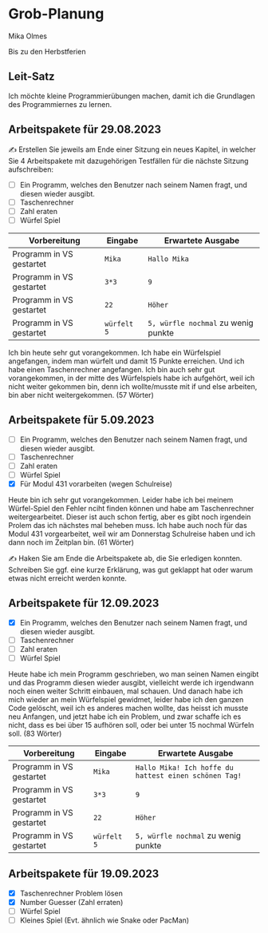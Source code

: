 # Grob-Planung

Mika Olmes

Bis zu den Herbstferien

## Leit-Satz

Ich möchte kleine Programmierübungen machen, damit ich die Grundlagen des Programmiernes zu lernen.

## Arbeitspakete für 29.08.2023

✍️ Erstellen Sie jeweils am Ende einer Sitzung ein neues Kapitel, in welcher Sie 4 Arbeitspakete mit dazugehörigen Testfällen für die nächste Sitzung aufschreiben:

- [ ] Ein Programm, welches den Benutzer nach seinem Namen fragt, und diesen wieder ausgibt.
- [ ] Taschenrechner
- [ ] Zahl eraten
- [ ] Würfel Spiel

| Vorbereitung             | Eingabe                                                         | Erwartete Ausgabe   |
| ------------------------ | --------------------------------------------------------------- | ------------------ |
| Programm in VS gestartet | `Mika`                                                          | `Hallo Mika`                        |
| Programm in VS gestartet | `3*3`                                                           | `9`                                 |
| Programm in VS gestartet | `22`                                                            | `Höher`                             |
| Programm in VS gestartet | `würfelt 5`                                                    | `5, würfle nochmal` zu wenig punkte |

Ich bin heute sehr gut vorangekommen. Ich habe ein Würfelspiel angefangen, indem man würfelt und damit 15 Punkte erreichen. Und ich habe einen Taschenrechner angefangen. Ich bin auch sehr gut vorangekommen, in der mitte des Würfelspiels habe ich aufgehört, weil ich nicht weiter gekommen bin, denn ich wollte/musste mit if und else arbeiten, bin aber nicht weitergekommen. (57 Wörter)

## Arbeitspakete für 5.09.2023

- [ ] Ein Programm, welches den Benutzer nach seinem Namen fragt, und diesen wieder ausgibt.
- [ ] Taschenrechner
- [ ] Zahl eraten
- [ ] Würfel Spiel
- [X] Für Modul 431 vorarbeiten (wegen Schulreise)

Heute bin ich sehr gut vorangekommen. Leider habe ich bei meinem Würfel-Spiel den Fehler nciht finden können und habe am Taschenrechner weitergearbeitet. Dieser ist auch schon fertig, aber es gibt noch irgendein Prolem das ich nächstes mal beheben muss. Ich habe auch noch für das Modul 431 vorgearbeitet, weil wir am Donnerstag Schulreise haben und ich dann noch im Zeitplan bin. (61 Wörter)


✍️  Haken Sie am Ende die Arbeitspakete ab, die Sie erledigen konnten. Schreiben Sie ggf. eine kurze Erklärung, was gut geklappt hat oder warum etwas nicht erreicht werden konnte.

## Arbeitspakete für 12.09.2023
- [x] Ein Programm, welches den Benutzer nach seinem Namen fragt, und diesen wieder ausgibt.
- [ ] Taschenrechner
- [ ] Zahl eraten
- [ ] Würfel Spiel

Heute habe ich mein Programm geschrieben, wo man seinen Namen eingibt und das Programm diesen wieder ausgibt, vielleicht werde ich irgendwann noch einen weiter Schritt einbauen, mal schauen. Und danach habe ich mich wieder an mein Würfelspiel gewidmet, leider habe ich den ganzen Code gelöscht, weil ich es anderes machen wollte, das heisst ich musste neu Anfangen, und jetzt habe ich ein Problem, und zwar schaffe ich es nicht, dass es bei über 15 aufhören soll, oder bei unter 15 nochmal Würfeln soll. (83 Wörter)

| Vorbereitung             | Eingabe                                                         | Erwartete Ausgabe   |
| ------------------------ | --------------------------------------------------------------- | ------------------ |
| Programm in VS gestartet | `Mika`                                                          | `Hallo Mika! Ich hoffe du hattest einen schönen Tag!`|
| Programm in VS gestartet | `3*3`                                                           | `9`                                 |
| Programm in VS gestartet | `22`                                                            | `Höher`                             |
| Programm in VS gestartet | `würfelt 5`                                                     | `5, würfle nochmal` zu wenig punkte |



## Arbeitspakete für 19.09.2023
- [X] Taschenrechner Problem lösen
- [X] Number Guesser (Zahl erraten)
- [ ] Würfel Spiel
- [ ] Kleines Spiel (Evt. ähnlich wie Snake oder PacMan)
